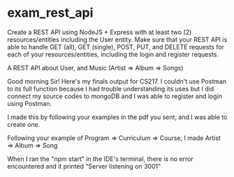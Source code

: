 # exam_rest_api
Create a REST API using NodeJS + Express with at least two (2) resources/entities including the User entity. Make sure that your REST API is able to handle GET (all), GET (single), POST, PUT, and DELETE requests for each of your resources/entities, including the login and register requests.

A REST API about User, and Music (Artist => Album => Songs)

Good morning Sir! Here's my finals output for CS217. I couldn't use Postman to its full function
because I had trouble understanding its uses but I did connect my source codes
to mongoDB and I was able to register and login using Postman.

I made this by following your examples in the pdf you sent, and I was able to create one.

Following your example of Program => Curriculum => Course, I made Artist => Album => Song

When I ran the "npm start" in the IDE's terminal, there is no error encountered and it printed "Server listening on 3001"

